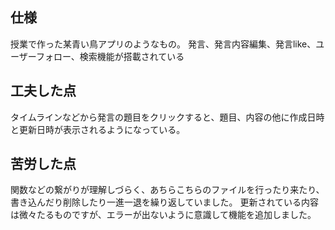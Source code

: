 ## 仕様
授業で作った某青い鳥アプリのようなもの。
発言、発言内容編集、発言like、ユーザーフォロー、検索機能が搭載されている

## 工夫した点
タイムラインなどから発言の題目をクリックすると、題目、内容の他に作成日時と更新日時が表示されるようになっている。

## 苦労した点
関数などの繋がりが理解しづらく、あちらこちらのファイルを行ったり来たり、書き込んだり削除したり一進一退を繰り返していました。
更新されている内容は微々たるものですが、エラーが出ないように意識して機能を追加しました。
